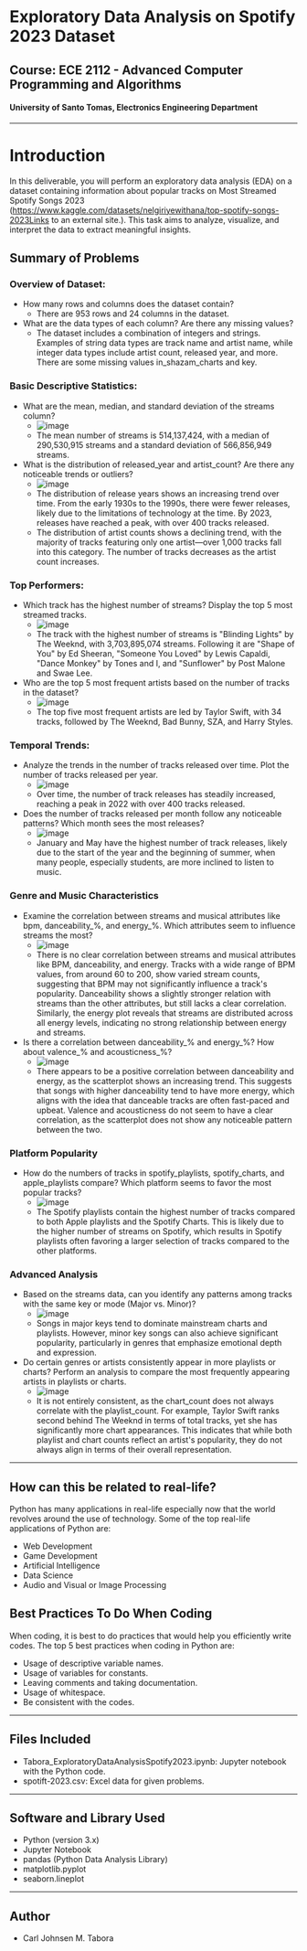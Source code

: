 # Exploratory Data Analysis on Spotify 2023 Dataset
## Course: ECE 2112 - Advanced Computer Programming and Algorithms
#### University of Santo Tomas, Electronics Engineering Department
---
# Introduction
In this deliverable, you will perform an exploratory data analysis (EDA) on a dataset containing information about popular tracks on Most Streamed Spotify Songs 2023 (https://www.kaggle.com/datasets/nelgiriyewithana/top-spotify-songs-2023Links to an external site.). This task aims to analyze, visualize, and interpret the data to extract meaningful insights.

## Summary of Problems
### Overview of Dataset:
- How many rows and columns does the dataset contain?
  - There are 953 rows and 24 columns in the dataset.
- What are the data types of each column? Are there any missing values?
  - The dataset includes a combination of integers and strings. Examples of string data types are track name and artist name, while integer data types include artist count, released year, and more. There are some missing values in_shazam_charts and key.
 
### Basic Descriptive Statistics:
- What are the mean, median, and standard deviation of the streams column?
  - ![image](https://github.com/user-attachments/assets/4c70bb1f-8ee4-4fc5-81ae-337218efb70c)
  - The mean number of streams is 514,137,424, with a median of 290,530,915 streams and a standard deviation of 566,856,949 streams.
- What is the distribution of released_year and artist_count? Are there any noticeable trends or outliers?
  - ![image](https://github.com/user-attachments/assets/2e78ebed-6813-4837-9086-5fa901b268dc)
  - The distribution of release years shows an increasing trend over time. From the early 1930s to the 1990s, there were fewer releases, likely due to the limitations of technology at the time. By 2023, releases have reached a peak, with over 400 tracks released.
  - The distribution of artist counts shows a declining trend, with the majority of tracks featuring only one artist—over 1,000 tracks fall into this category. The number of tracks decreases as the artist count increases.

### Top Performers:
- Which track has the highest number of streams? Display the top 5 most streamed tracks.
  - ![image](https://github.com/user-attachments/assets/f161dc9a-de04-4126-80e1-5efcbbfc914b)
  - The track with the highest number of streams is "Blinding Lights" by The Weeknd, with 3,703,895,074 streams. Following it are "Shape of You" by Ed Sheeran, "Someone You Loved" by Lewis Capaldi, "Dance Monkey" by Tones and I, and "Sunflower" by Post Malone and Swae Lee.
- Who are the top 5 most frequent artists based on the number of tracks in the dataset?
  - ![image](https://github.com/user-attachments/assets/e790cf75-3156-41ef-86db-01ccc5dae373)
  - The top five most frequent artists are led by Taylor Swift, with 34 tracks, followed by The Weeknd, Bad Bunny, SZA, and Harry Styles.
 
### Temporal Trends:
- Analyze the trends in the number of tracks released over time. Plot the number of tracks released per year.
  - ![image](https://github.com/user-attachments/assets/b2113155-2558-4496-8587-4328d43597ce)
  - Over time, the number of track releases has steadily increased, reaching a peak in 2022 with over 400 tracks released.
- Does the number of tracks released per month follow any noticeable patterns? Which month sees the most releases?
  - ![image](https://github.com/user-attachments/assets/f3c51723-d479-402b-a40d-482c4c62cdf1)
  - January and May have the highest number of track releases, likely due to the start of the year and the beginning of summer, when many people, especially students, are more inclined to listen to music.

### Genre and Music Characteristics
- Examine the correlation between streams and musical attributes like bpm, danceability_%, and energy_%. Which attributes seem to influence streams the most?
  - ![image](https://github.com/user-attachments/assets/724d73b2-308a-48d5-9198-2da3a15b37a4)
  - There is no clear correlation between streams and musical attributes like BPM, danceability, and energy. Tracks with a wide range of BPM values, from around 60 to 200, show varied stream counts, suggesting that BPM may not significantly influence a track's popularity. Danceability shows a slightly stronger relation with streams than the other attributes, but still lacks a clear correlation. Similarly, the energy plot reveals that streams are distributed across all energy levels, indicating no strong relationship between energy and streams.
- Is there a correlation between danceability_% and energy_%? How about valence_% and acousticness_%?
  - ![image](https://github.com/user-attachments/assets/f29ab546-18b4-4ca4-94df-33ada4486e9c)
  - There appears to be a positive correlation between danceability and energy, as the scatterplot shows an increasing trend. This suggests that songs with higher danceability tend to have more energy, which aligns with the idea that danceable tracks are often fast-paced and upbeat. Valence and acousticness do not seem to have a clear correlation, as the scatterplot does not show any noticeable pattern between the two.
### Platform Popularity
- How do the numbers of tracks in spotify_playlists, spotify_charts, and apple_playlists compare? Which platform seems to favor the most popular tracks?
  - ![image](https://github.com/user-attachments/assets/4f718730-0298-4e71-942c-77fb987dcd52)
  - The Spotify playlists contain the highest number of tracks compared to both Apple playlists and the Spotify Charts. This is likely due to the higher number of streams on Spotify, which results in Spotify playlists often favoring a larger selection of tracks compared to the other platforms.

### Advanced Analysis
- Based on the streams data, can you identify any patterns among tracks with the same key or mode (Major vs. Minor)?
  - ![image](https://github.com/user-attachments/assets/d186c3ea-7e5b-4b9c-a27b-01c24fc8b295)
  - Songs in major keys tend to dominate mainstream charts and playlists. However, minor key songs can also achieve significant popularity, particularly in genres that emphasize emotional depth and expression.
- Do certain genres or artists consistently appear in more playlists or charts? Perform an analysis to compare the most frequently appearing artists in playlists or charts.
  - ![image](https://github.com/user-attachments/assets/48981712-5d68-4bbc-8b7c-d1d61ea5c08c)
  - It is not entirely consistent, as the chart_count does not always correlate with the playlist_count. For example, Taylor Swift ranks second behind The Weeknd in terms of total tracks, yet she has significantly more chart appearances. This indicates that while both playlist and chart counts reflect an artist's popularity, they do not always align in terms of their overall representation.
 
---
## How can this be related to real-life?
Python has many applications in real-life especially now that the world revolves around the use of technology. Some of the top real-life applications of Python are:
- Web Development
- Game Development
- Artificial Intelligence
- Data Science
- Audio and Visual or Image Processing

## Best Practices To Do When Coding
When coding, it is best to do practices that would help you efficiently write codes. The top 5 best practices when coding in Python are:
- Usage of descriptive variable names.
- Usage of variables for constants.
- Leaving comments and taking documentation.
- Usage of whitespace.
- Be consistent with the codes.
---
## Files Included
- Tabora_ExploratoryDataAnalysisSpotify2023.ipynb: Jupyter notebook with the Python code.
- spotift-2023.csv: Excel data for given problems.
---
## Software and Library Used
- Python (version 3.x)
- Jupyter Notebook
- pandas (Python Data Analysis Library)
- matplotlib.pyplot
- seaborn.lineplot
---
## Author
- Carl Johnsen M. Tabora
